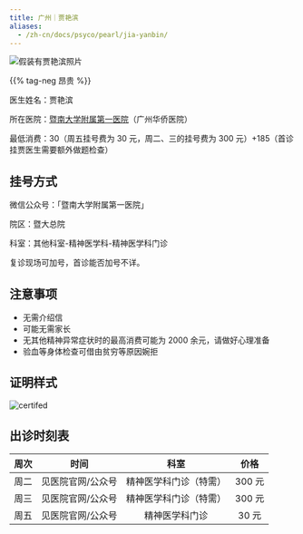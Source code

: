 ```yaml
---
title: 广州｜贾艳滨
aliases:
  - /zh-cn/docs/psyco/pearl/jia-yanbin/
---
```


![假装有贾艳滨照片](images/doctor/jia-yanbin.png)

{{% tag-neg 昂贵 %}}

医生姓名：贾艳滨

所在医院：[暨南大学附属第一医院](https://www.amap.com/place/B00140382F)（广州华侨医院）

最低消费：30（周五挂号费为 30 元，周二、三的挂号费为 300 元）+185（首诊挂贾医生需要额外做题检查）

## 挂号方式

微信公众号：「暨南大学附属第一医院」

院区：暨大总院

科室：其他科室-精神医学科-精神医学科门诊

复诊现场可加号，首诊能否加号不详。

## 注意事项

- 无需介绍信
- 可能无需家长
- 无其他精神异常症状时的最高消费可能为 2000 余元，请做好心理准备
- 验血等身体检查可借由贫穷等原因婉拒

## 证明样式

![certifed](images/doctor/jia-yanbin-zm.jpg)

## 出诊时刻表

| 周次 | 时间 | 科室 | 价格 |
| :---: | :---: | :---: | :---: |
| 周二 | 见医院官网/公众号 | 精神医学科门诊（特需）| 300 元 |
| 周三 | 见医院官网/公众号 | 精神医学科门诊（特需）| 300 元 |
| 周五 | 见医院官网/公众号 | 精神医学科门诊 | 30 元 |
